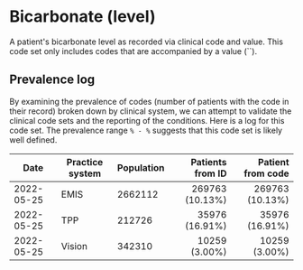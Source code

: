 # Bicarbonate (level)

A patient's bicarbonate level as recorded via clinical code and value. This code set only includes codes that are accompanied by a value (``).

## Prevalence log

By examining the prevalence of codes (number of patients with the code in their record) broken down by clinical system, we can attempt to validate the clinical code sets and the reporting of the conditions. Here is a log for this code set. The prevalence range `% - %` suggests that this code set is likely well defined.

| Date       | Practice system | Population | Patients from ID | Patient from code |
| ---------- | --------------- | ---------- | ---------------: | ----------------: |
| 2022-05-25 | EMIS            | 2662112    |  269763 (10.13%) |   269763 (10.13%) |
| 2022-05-25 | TPP             | 212726     |   35976 (16.91%) |    35976 (16.91%) |
| 2022-05-25 | Vision          | 342310     |    10259 (3.00%) |     10259 (3.00%) |
